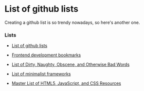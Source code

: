 List of github lists
====================

Creating a github list is so trendy nowadays, so here's another one.

### Lists

 * [List of github lists](https://github.com/asciimoo/ListOfGithubLists)


 * [Frontend development bookmarks](https://github.com/dypsilon/frontend-dev-bookmarks)
 * [List of Dirty, Naughty, Obscene, and Otherwise Bad Words](https://github.com/shutterstock/List-of-Dirty-Naughty-Obscene-and-Otherwise-Bad-Words)
 * [List of minimalist frameworks](https://github.com/neiesc/ListOfMinimalistFrameworks)
 * [Master List of HTML5, JavaScript, and CSS Resources](https://github.com/gloparco/Master-List-of-HTML5-JS-CSS-Resources)
